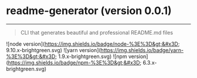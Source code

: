 # **readme-generator** (version 0.0.1)

---

> CLI that generates beautiful and professional README.md files

![node version](https://img.shields.io/badge/node-%3E%3D&gt;&#x3D; 9.10.x-brightgreen.svg)
![yarn version](https://img.shields.io/badge/yarn-%3E%3D&gt;&#x3D; 1.9.x-brightgreen.svg)
![npm version](https://img.shields.io/badge/npm-%3E%3D&gt;&#x3D; 6.3.x-brightgreen.svg)
